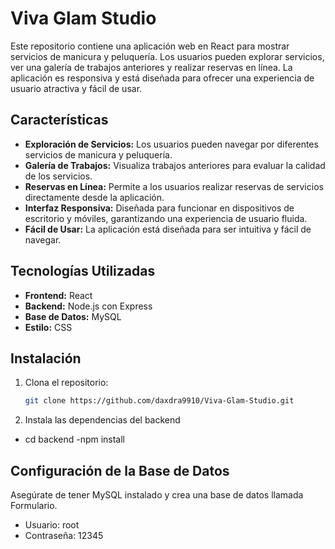 # Viva Glam Studio

Este repositorio contiene una aplicación web en React para mostrar servicios de manicura y peluquería. Los usuarios pueden explorar servicios, ver una galería de trabajos anteriores y realizar reservas en línea. La aplicación es responsiva y está diseñada para ofrecer una experiencia de usuario atractiva y fácil de usar.

## Características

- **Exploración de Servicios:** Los usuarios pueden navegar por diferentes servicios de manicura y peluquería.
- **Galería de Trabajos:** Visualiza trabajos anteriores para evaluar la calidad de los servicios.
- **Reservas en Línea:** Permite a los usuarios realizar reservas de servicios directamente desde la aplicación.
- **Interfaz Responsiva:** Diseñada para funcionar en dispositivos de escritorio y móviles, garantizando una experiencia de usuario fluida.
- **Fácil de Usar:** La aplicación está diseñada para ser intuitiva y fácil de navegar.

## Tecnologías Utilizadas

- **Frontend:** React
- **Backend:** Node.js con Express
- **Base de Datos:** MySQL
- **Estilo:** CSS

## Instalación

1. Clona el repositorio:
   ```bash
   git clone https://github.com/daxdra9910/Viva-Glam-Studio.git
2. Instala las dependencias del backend
- cd backend
-npm install

## Configuración de la Base de Datos
Asegúrate de tener MySQL instalado y crea una base de datos llamada Formulario.

- Usuario: root
- Contraseña: 12345

